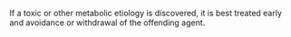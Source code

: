 If a toxic or other metabolic etiology is discovered, it is best treated early and avoidance or withdrawal of the offending agent.